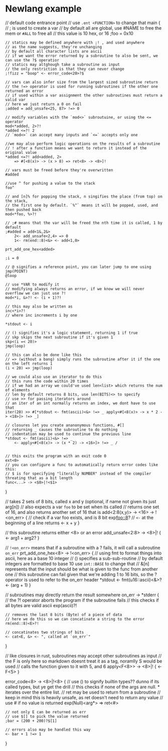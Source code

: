# Newlang example
// default code entrance point
// use `.ent <FUNCTION>` to change that
main {
    // ; is used to create a var
    // by default all are global, use #NAME to free the mem or `#ALL` to free all
    // this value is 10 hex, or 16
    ;foo = 0x10

    // statics may be defined anywhere with ;! , and used anywhere
    // as the name suggests, they're unchanging
    // by default all character lists are ascii
    // if we want the error returned by a subroutine to also be sent, we can use the ?$ operatior
    // statics may altghough take a subroutine as input
    // the only restriction is that they can never change
    ;!fizz = "boop" <- error_code<20>?$

    // vars can also infer size from the largest sized subroutine return
    // the !=> operator is used for running subroutines if the other one returned an error
    // if used within a var assignment the other subroutines must return a valid var
    // here we just return a 0 on fail
    ;added = add_unsafe<25, 87> !=> 0

    // modify variables with the `mod<>` subroutuine, or using the <= operator 
    mod<*added, 2>?!
    *added <=?! 2
    // `mod<>` can accept many inputs and `<=` accepts only one

    //we may also perform logic operations on the results of a subroutine
    // ! after a function means we want to return it instead of the original value
    *added <=?! add<added, 2> 
        => #[<8(x)> -> (x > 8) => ret<8> -> <8>]! 

    // vars must be freed before they're overwritten
    #added

    //use ^ for pushing a value to the stack
    foo^

    // and [n]% for popping the stack, n singifies the place (from top) on the stack,
    // the first one by default. `%^` means it will be popped, used, and then pushed back
    mod<*foo, %>?!

    // ;# means that the var will be freed the nth time it is called, 1 by default
    ;#added = add<1&,2&>
        2<- add_unsafe<2,4> => 0 
        1<- rm(end::8)<&> <- add<1,0>

    prt_add_one_hex<added>

    ;i = 0

    // @ signifies a reference point, you can later jump to one using jmp(POINT)
    @loop

    // use *VAR to modify it
    // modifying always returns an error, if we know we will never overflow we can just use ?!
    mod<*i, &>?! <- (i + 1)?!

    // this may also be written as
    inc<*i>?!
    // where inc increments i by one

    *stdout <- i

    // () signifies it's a logic statement, returning 1 if true
    // skp skips the next subroutine if it's given 1
    skp<(i =< 20)>
    jmp(loop)

    // this can also be done like this
    // => (without a bang) simply runs the subroutine after it if the one on the left returns 1
    (i < 20) => jmp(loop)

    // we could also use an iterator to do this
    // this runs the code within 20 times
    // if we had an array we could've used len<list> which returns the num of elements
    // len by default returns 8 bits, use len(BITS)<> to specify
    // use >> for passing iterators around
    // an iter of an int normally returns an index, we dont have to use that
    iter(20) >> #[*stdout <- fmt(ascii)<&> !=> _ apply<#[<8(x)> -> x * 2 -> <18>]> !=> _]

    // closures let you create ananonymous functions, #[]
    // returning _ causes the subroutine to do nothing
    // indentation may be used to continue the previous line
    *stdout <- fmt(ascii)<&> !=> _ 
        <- apply<#[<8(x)> -> (x * 2) -> <16>]> !=> _ /


    // this exits the program with an exit code 0
    ext<0>
    // you can configure a func to automatically return error codes like this:
    // $ is for specifying "literally NUMBER" instead of the compiler threating that as a bit length
    func<...> -> <$0>|!<$1> 
} 

// takes 2 sets of 8 bits, called x and y (optional, if name not given its just arg[n])
// also expects a var `foo` to be set when its called
// returns one set of 16, and also returns another set of 16 that is
add<2:8(x,y)> -> <16> -> !<on_err> {
    // check if a var foo exists, and is 8 bit
    exp<foo::8>?
    // `<-` at the beginning of a line returns
    <- x + y
}

// this subroutine returns either <8> or an error
add_unsafe<2:8> -> <8>|!<E> {
    <- arg1 + arg2?
}

// `!<on_err>` means that if a subroutine with a ? fails, it will call a subroutine `on_err`
prt_add_one_hex<8> -> !<on_err> {
    // using fmt to format things into ascii, here as a base 10 integer
    // () specifies a sub-sub-routine
    // by default integers are formatted to base 10 use `int::BASE` to change that
    // &[n] represents that the input should be what is given to the func from another one
    // this subroutine can fail given that we're adding 1 to 16 bits, so the ? operator is used to refer to the on_err header
    *stdout <- fmt(u16::ascii)<&>? <- (arg + 1)
}

// subroutines may directly return the result somewhere
on_err<E> -> *stderr {
    // the ?! operator aborts the program if the subroutine fails
    // this checks if all bytes are valid ascii
    exp(ascii)<E>?!

    // removes the last 8 bits (Byte) of a piece of data
    // here we do this so we can concatinate a string to the error
    rm(end::8)<E>?!

    // concatinates two strings of bits
    <- cat<E, &> <- ", called at `on_err`"
}

// like closures in rust, subroutines may accept other subroutines as input
// the F is only here so markdown doesnt treat it as a tag, noramlly S would be used
// calls the function given to it with 5, and 6
apply<F<8>> -> <8>|!<E> {
    <- F<5>
}

error_code<8> -> <8>|!<8> {
    // use () to signify builtin types?? dunno if its called types, but ye get the drill
    // this checks if none of the args are null. * iterates over the entire list.
    // ret may be used to return from a subroutine
    // keep in mind this is heavily unsafe, as ret doesn't need to return any value
    // use # if no value is returned
    exp(Null)<arg*> => ret<#>

    // not only E can be returned as err
    // use $[] to pick the value returned
    ;bar = (200 + 200)?$[1]
    
    // errors also may be handled this way
    <- bar + 1 !=> 1 
}

